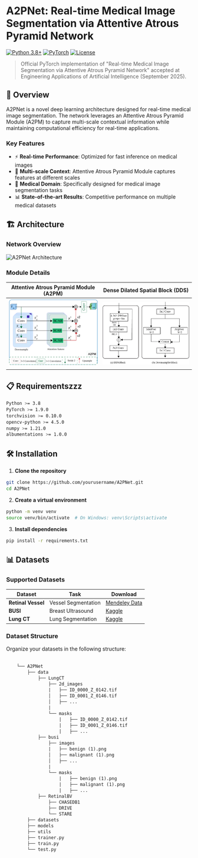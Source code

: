 # A2PNet: Real-time Medical Image Segmentation via Attentive Atrous Pyramid Network

[![Python 3.8+](https://img.shields.io/badge/python-3.8+-blue.svg)](https://www.python.org/downloads/)
[![PyTorch](https://img.shields.io/badge/PyTorch-1.9+-ee4c2c.svg)](https://pytorch.org/)
[![License](https://img.shields.io/badge/license-MIT-green.svg)](LICENSE)

> Official PyTorch implementation of "Real-time Medical Image Segmentation via Attentive Atrous Pyramid Network" accepted at Engineering Applications of Artificial Intelligence (September 2025).

## 🚀 Overview

A2PNet is a novel deep learning architecture designed for real-time medical image segmentation. The network leverages an Attentive Atrous Pyramid Module (A2PM) to capture multi-scale contextual information while maintaining computational efficiency for real-time applications.

### Key Features

- ⚡ **Real-time Performance**: Optimized for fast inference on medical images
- 🎯 **Multi-scale Context**: Attentive Atrous Pyramid Module captures features at different scales
- 🏥 **Medical Domain**: Specifically designed for medical image segmentation tasks
- 📊 **State-of-the-art Results**: Competitive performance on multiple medical datasets

## 🏗️ Architecture

### Network Overview
![A2PNet Architecture](assets/A2PNet.jpg)

### Module Details

| Attentive Atrous Pyramid Module (A2PM) | Dense Dilated Spatial Block (DDS) |
| :------------------------------------: | :-------------------------------: |
| <img src="assets/A2PM.jpg" width="350"> | <img src="assets/DDSBlocK.jpg" width="350"> |
## 📋 Requirementszzz

```bash
Python >= 3.8
PyTorch >= 1.9.0
torchvision >= 0.10.0
opencv-python >= 4.5.0
numpy >= 1.21.0
albumentations >= 1.0.0
```

## 🛠️ Installation

1. **Clone the repository**
```bash
git clone https://github.com/yourusername/A2PNet.git
cd A2PNet
```

2. **Create a virtual environment**
```bash
python -m venv venv
source venv/bin/activate  # On Windows: venv\Scripts\activate
```

3. **Install dependencies**
```bash
pip install -r requirements.txt
```

## 📊 Datasets

### Supported Datasets

| Dataset | Task | Download |
|---------|------|----------|
| **Retinal Vessel** | Vessel Segmentation | [Mendeley Data](https://data.mendeley.com/datasets/frv89hjgrr/1) |
| **BUSI** | Breast Ultrasound | [Kaggle](https://www.kaggle.com/datasets/aryashah2k/breast-ultrasound-images-dataset) |
| **Lung CT** | Lung Segmentation |  [Kaggle](https://www.kaggle.com/datasets/piyushsamant11/pidata-new-names) |

### Dataset Structure
Organize your datasets in the following structure:

```

    └── A2PNet
        ├── data
            ├── LungCT
                ├── 2d_images
                |   ├── ID_0000_Z_0142.tif
                │   ├── ID_0001_Z_0146.tif
                │   ├── ...
                |
                └── masks
                    |   ├── ID_0000_Z_0142.tif
                    |   ├── ID_0001_Z_0146.tif
                    |   ├── ...
            ├── busi
                ├── images
                |   ├── benign (1).png
                │   ├── malignant (1).png
                │   ├── ...
                |
                └── masks
                    |   ├── benign (1).png
                    |   ├── malignant (1).png
                    |   ├── ...
            ├── RetinalBV
                ├── CHASEDB1
                ├── DRIVE
                └── STARE
        ├── datasets
        ├── models
        ├── utils
        ├── trainer.py
        ├── train.py
        └── test.py